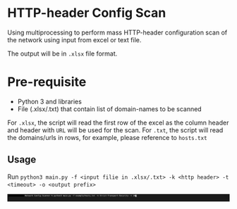 # HTTP-header Config Scan
Using multiprocessing to perform mass HTTP-header configuration scan of the network using input from excel or text file.

The output will be in `.xlsx` file format.

# Pre-requisite
- Python 3 and libraries
- File (.xlsx/.txt) that contain list of domain-names to be scanned

For `.xlsx`, the script will read the first row of the excel as the column header and header with `URL` will be used for the scan.
For `.txt`, the script will read the domains/urls in rows, for example, please reference to `hosts.txt`

## Usage
Run `python3 main.py -f <input filie in .xlsx/.txt> -k <http header> -t <timeout> -o <output prefix>`

![Default Mode Gif](example/example.gif "Network Config Scan")
